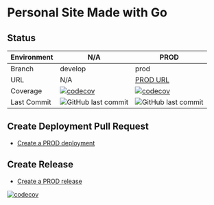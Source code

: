 # Personal Site Made with Go

## Status

| Environment | N/A | PROD |
| --- | --- | --- |
| Branch | develop | prod |
| URL | N/A | [PROD URL](https://baietiiRai.com/api) |
| Coverage | [![codecov](https://codecov.io/github/AlexandruC0909/go_api/graph/badge.svg?token=6DTLMS8GSE)](https://codecov.io/github/AlexandruC0909/go_api) | [![codecov](https://codecov.io/github/AlexandruC0909/go_api/graph/badge.svg?token=6DTLMS8GSE)](https://codecov.io/github/AlexandruC0909/go_api) |
| Last Commit | <img alt="GitHub last commit" src="https://img.shields.io/github/last-commit/AlexandruC0909/go_personal_website/develop"> | <img alt="GitHub last commit" src="https://img.shields.io/github/last-commit/AlexandruC0909/go_personal_site/prod"> |

## Create Deployment Pull Request

- [Create a PROD deployment](https://github.com/AlexandruC0909/go_personal_site/compare/prod...staging?quick_pull=1&title=Deploy+to+PROD+vX.X.X&labels=deployment)

## Create Release

- [Create a PROD release](https://github.com/AlexandruC0909/go_api/releases/new?tag=vX.X.X&target=master&title=Deploy+vX.X.X+into+PROD&body=%23%23+:wrench:+Technical+issues:%0A%0A%23%23+:bulb:+Functional+issues:%0A%0AMerge+commit%3A&prerelease=0)

[![codecov](https://codecov.io/github/AlexandruC0909/go_api/graphs/icicle.svg?token=6DTLMS8GSE)](https://codecov.io/github/AlexandruC0909/go_api)
